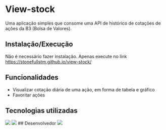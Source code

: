 # View-stock 

Uma aplicação simples que consome uma API de histórico de cotações de ações da B3 (Bolsa de Valores). 
 
## Instalação/Execução 
 
Não é necessário fazer instalação. Apenas execute no link https://stonefullstm.github.io/view-stock/ 

## Funcionalidades 
 
- Visualizar cotação diária de uma ação, em forma de tabela e gráfico 
- Favoritar ações 
 
## Tecnologias utilizadas
 
<img width="" src="https://img.shields.io/badge/HTML5-E34F26?style=for-the-badge&logo=html5&logoColor=white">
<img width="" src="https://img.shields.io/badge/CSS3-1572B6?style=for-the-badge&logo=css3&logoColor=white">
## Desenvolvedor 

<img width="" src="https://img.shields.io/badge/STONEFULL-Carlos%20Ara%C3%BAjo-blue">
